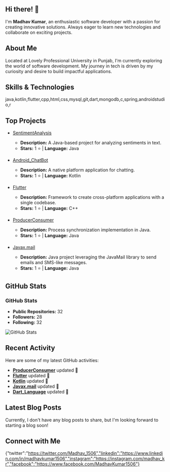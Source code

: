 ## Hi there! 👋

I'm **Madhav Kumar**, an enthusiastic software developer with a passion for creating innovative solutions. Always eager to learn new technologies and collaborate on exciting projects.

## About Me

Located at Lovely Professional University in Punjab, I'm currently exploring the world of software development. My journey in tech is driven by my curiosity and desire to build impactful applications.

## Skills & Technologies

java,kotlin,flutter,cpp,html,css,mysql,git,dart,mongodb,c,spring,androidstudio,r

## Top Projects

- [SentimentAnalysis](https://github.com/madhavkr1506/SentimentAnalysis)
  - **Description:** A Java-based project for analyzing sentiments in text.
  - **Stars:** 1 ⭐ | **Language:** Java

- [Android_ChatBot](https://github.com/madhavkr1506/Android_ChatBot)
  - **Description:** A native platform application for chatting.
  - **Stars:** 1 ⭐ | **Language:** Kotlin

- [Flutter](https://github.com/madhavkr1506/Flutter)
  - **Description:** Framework to create cross-platform applications with a single codebase.
  - **Stars:** 1 ⭐ | **Language:** C++

- [ProducerConsumer](https://github.com/madhavkr1506/ProducerConsumer)
  - **Description:** Process synchronization implementation in Java.
  - **Stars:** 1 ⭐ | **Language:** Java

- [Javax.mail](https://github.com/madhavkr1506/Javax.mail)
  - **Description:** Java project leveraging the JavaMail library to send emails and SMS-like messages.
  - **Stars:** 1 ⭐ | **Language:** Java

## GitHub Stats

### GitHub Stats

- **Public Repositories:** 32
- **Followers:** 28
- **Following:** 32

![GitHub Stats](https://github-readme-stats.vercel.app/api?username=madhavkr1506&show_icons=true&theme=radical)

## Recent Activity

Here are some of my latest GitHub activities:

- **[ProducerConsumer](https://github.com/madhavkr1506/ProducerConsumer)** updated 🔄
- **[Flutter](https://github.com/madhavkr1506/Flutter)** updated 🔄
- **[Kotlin](https://github.com/madhavkr1506/Kotlin)** updated 🔄
- **[Javax.mail](https://github.com/madhavkr1506/Javax.mail)** updated 🔄
- **[Dart_Language](https://github.com/madhavkr1506/Dart_Language)** updated 🔄

## Latest Blog Posts

Currently, I don't have any blog posts to share, but I'm looking forward to starting a blog soon!

## Connect with Me

{"twitter":"https://twitter.com/Madhav_1506","linkedin":"https://www.linkedin.com/in/madhavkumar1506","instagram":"https://instagram.com/madhav_kr","facebook":"https://www.facebook.com/MadhavKumar1506"}
